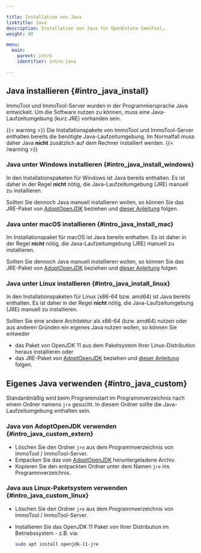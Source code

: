 ```yaml
---

title: Installation von Java
linktitle: Java
description: Installation von Java für OpenEstate-ImmoTool…
weight: 40

menu:
  main:
    parent: intro
    identifier: intro-java

---
```


## Java installieren {#intro_java_install}

ImmoTool und ImmoTool-Server wurden in der Programmiersprache Java entwickelt. Um die Software nutzen zu können, muss eine Java-Laufzeitumgebung (kurz JRE) vorhanden sein.

{{< warning >}}
Die Installationspakete von ImmoTool und ImmoTool-Server enthalten bereits die benötigte Java-Laufzeitumgebung. Im Normalfall muss daher Java **nicht** zusätzlich auf dem Rechner installiert werden.
{{< /warning >}}


### Java unter Windows installieren {#intro_java_install_windows}

In den Installationspaketen für Windows ist Java bereits enthalten. Es ist daher in der Regel **nicht** nötig, die Java-Laufzeitumgebung (JRE) manuell zu installieren. 

Sollten Sie dennoch Java manuell installieren wollen, so können Sie das JRE-Paket von [AdoptOpenJDK](https://adoptopenjdk.net/) beziehen und [dieser Anleitung](https://adoptopenjdk.net/installation.html?variant=openjdk11&jvmVariant=hotspot) folgen.


### Java unter macOS installieren {#intro_java_install_mac}

Im Installationspaket für macOS ist Java bereits enthalten. Es ist daher in der Regel **nicht** nötig, die Java-Laufzeitumgebung (JRE) manuell zu installieren.

Sollten Sie dennoch Java manuell installieren wollen, so können Sie das JRE-Paket von [AdoptOpenJDK](https://adoptopenjdk.net/) beziehen und [dieser Anleitung](https://adoptopenjdk.net/installation.html?variant=openjdk11&jvmVariant=hotspot) folgen.


### Java unter Linux installieren {#intro_java_install_linux}

In den Installationspaketen für Linux (x86-64 bzw. amd64) ist Java bereits enthalten. Es ist daher in der Regel **nicht** nötig, die Java-Laufzeitumgebung (JRE) manuell zu installieren. 

Sollten Sie eine andere Architektur als x86-64 (bzw. amd64) nutzen oder aus anderen Gründen ein eigenes Java nutzen wollen, so können Sie entweder

-   das Paket von OpenJDK 11 aus dem Paketsystem Ihrer Linux-Distribution heraus installieren oder
-   das JRE-Paket von [AdoptOpenJDK](https://adoptopenjdk.net/) beziehen und [dieser Anleitung](https://adoptopenjdk.net/installation.html?variant=openjdk11&jvmVariant=hotspot) folgen.


## Eigenes Java verwenden {#intro_java_custom}

Standardmäßig wird beim Programmstart im Programmverzeichnis nach einem Ordner namens `jre` gesucht. In diesem Ordner sollte die Java-Laufzeitumgebung enthalten sein.


### Java von AdoptOpenJDK verwenden {#intro_java_custom_extern}

-   Löschen Sie den Ordner `jre` aus dem Programmverzeichnis von ImmoTool / ImmoTool-Server.
-   Entpacken Sie das von [AdoptOpenJDK](https://adoptopenjdk.net/) heruntergeladene Archiv.
-   Kopieren Sie den entpackten Ordner unter dem Namen `jre` ins Programmverzeichnis. 


### Java aus Linux-Paketsystem verwenden {#intro_java_custom_linux}

-   Löschen Sie den Ordner `jre` aus dem Programmverzeichnis von ImmoTool / ImmoTool-Server.
-   Installieren Sie das OpenJDK 11 Paket von Ihrer Distribution im Betriebssystem - z.B. via:

    ```bash
    sudo apt install openjdk-11-jre
    ```   

